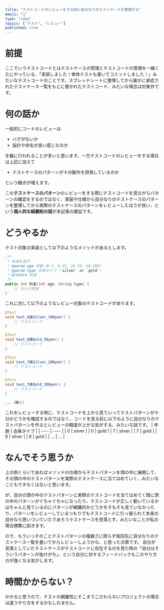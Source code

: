 ```yaml
---
title: "テストコードのレビューをする前に自分なりのテストケースを整理する"
emoji: "💋"
type: "idea"
topics: ["テスト", "レビュー"]
published: true
---
```


# 前提
ここでいうテストコードとはテストケースの管理とテストコードの管理を一緒くたにやっている、「実装しました！単体テストも書いてコミットしました！」みたいなテストコードのことです。スプレッドシートに整理してから誰かに承認されたテストケース一覧をもとに書かれたテストコード、みたいな場合は対象外です。

# 何の話か
一般的にコードのレビューは
* バグがないか
* 設計や命名が良い感じなのか

を軸に行われることが多いと思います。一方テストコードのレビューをする場合は上記に加えて

* テストケースのパターンが十分動作を担保しているのか

という観点が増えます。

この**テストケースのパターン**のレビューをする際にテストコードを見ながらパターンの確認をするのではなく、実装や仕様から自分なりのテストケースのパターンを整理してから実際のテストケースのパターンをレビューしたほうが良い、という**個人的な経験則の話**が本記事の趣旨です。

# どうやるか

テスト対象の実装として以下のようなメソッドがあるとします。
```java
/**
 * 料金を返す
 * @param age 年齢（0-7, 8-15, 16-59, 60-200）
 * @param type 会員タイプ（`silver` or `gold`）
 * @return 料金
 */
public int 料金(int age, String type) {
    // なんか実装
}
```

これに対して以下のようなレビュー対象のテストコードがあります。

```java
@Test
void test_0歳Silver_100yen() {
    // テストコード
}

@Test
void test_0歳Gold_50yen() {
    // テストコード
}

@Test
void test_7歳Silver_200yen() {
    // テストコード
}

@Test
void test_7歳Gold_200yen() {
    // テストコード
}

...（続く）
```

これをレビューする時に、テストコードを上から見ていってテストパターンが十分かどうかを確認するのではなく、コードを見る前に以下のように自分なりのテストパターンを作るとレビューの精度が上がる気がする、みたいな話です。
| 年齢 | 会員タイプ |
| ---- | ---- |
| 0 |  silver |
| 0 |  gold |
| 7 |  silver |
| 7 |  gold |
| 8 |  silver |
| 8 |  gold |
| ... |  ... |

# なんでそう思うか

上の例くらいであればメソッドの仕様からテストパターンを頭の中に展開して、その頭の中のテストパターンを実際のテストケースに当てはめていく、みたいなこともできなくはないと思います。

が、自分の頭の中のテストパターンと実際のテストコードを当てはめてく間に頭の中のパターンがぐちゃぐちゃになったり、テストコードが正しく動いているかはちゃんと見ているのにパターンが網羅的かどうかをそもそも見ていなかったり、パターンをレビューしているつもりでもテストコードに引っ張られて本来の自分なら思いついていたであろうテストケースを見落とす、みたいなことが私の場合頻繁に起きます。

ので、もういっそのことテストパターンの複雑さに限らず毎回先に自分なりのテストケース一覧を書いてからレビューしようかな、と思った次第です。
自分が見落としていたテストケースがテストコードに存在するのを見た時の「自分はそういうパターンが抜けがち」、という自分に対するフィードバックもこのやり方のが強くなる気がします。

# 時間かからない？
かかると思うので、テストの網羅性にそこまでこだわらないプロジェクトの場合は違うやり方をするかもしれません。